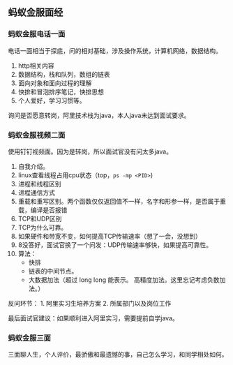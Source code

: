 ## 蚂蚁金服面经

### 蚂蚁金服电话一面

电话一面相当于探底，问的相对基础，涉及操作系统，计算机网络，数据结构。

1. http相关内容
2. 数据结构，栈和队列，数组的链表
3. 面向对象和面向过程的理解
4. 快排和冒泡排序笔记，快排思想
5. 个人爱好，学习习惯等。

询问是否愿意转岗，阿里技术栈为java，本人java未达到面试要求。

### 蚂蚁金服视频二面

使用钉钉视频面。因为是转岗，所以面试官没有问太多java。

1. 自我介绍。
2. linux查看线程占用cpu状态（top，`ps -mp <PID>`)
3. 进程和线程区别
4. 进程通信方式
5. 重载和重写区别。两个函数仅仅返回值不一样，名字和形参一样，是否属于重载，编译是否报错
6. TCP和UDP区别
7. TCP为什么可靠。
8. 如果硬件和带宽不变，如何提高TCP传输速率（想了一会，没想到）
9. 8没答好，面试官换了一个问发：UDP传输速率够快，如果提高可靠性。
10. 算法：
    * 快排
    * 链表的中间节点。
    * 大数据加法（超过 long long 能表示。 高精度加法。这里忘记考虑负数加法。）

反问环节：
    1. 阿里实习生培养方案
    2. 所属部门以及岗位工作

最后面试官建议：如果顺利进入阿里实习，需要提前自学java。


### 蚂蚁金服三面

三面聊人生，个人评价，最骄傲和最遗憾的事，自己怎么学习，和同学相处如何。

